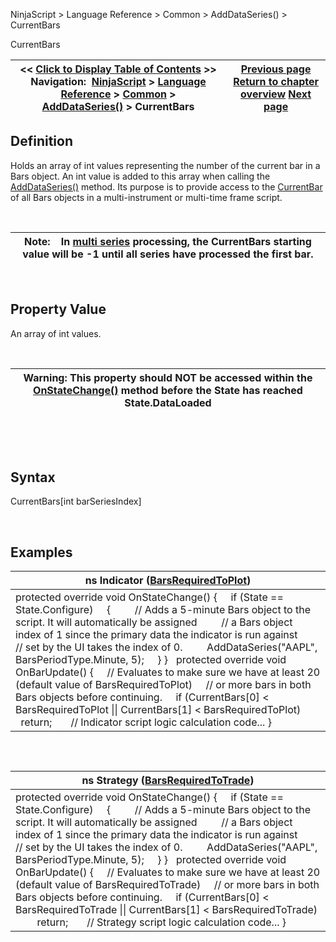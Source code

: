﻿


NinjaScript \> Language Reference \> Common \> AddDataSeries() \> CurrentBars






















CurrentBars







| \<\< [Click to Display Table of Contents](currentbars.md) \>\> **Navigation:**     [NinjaScript](ninjascript-1.md) \> [Language Reference](language_reference_wip-1.md) \> [Common](common-1.md) \> [AddDataSeries()](adddataseries-1.md) \> CurrentBars | [Previous page](barsperiods-1.md) [Return to chapter overview](adddataseries-1.md) [Next page](alert__debugging_and_sharing-1.md) |
| --- | --- |











## Definition


Holds an array of int values representing the number of the current bar in a Bars object. An int value is added to this array when calling the [AddDataSeries()](adddataseries-1.md) method. Its purpose is to provide access to the [CurrentBar](currentbar-1.md) of all Bars objects in a multi\-instrument or multi\-time frame script. 


 




| Note:    In [multi series](multi-time_frame__instruments-1.md) processing, the CurrentBars starting value will be \-1 until all series have processed the first bar. |
| --- |



 


## 


## Property Value


An array of int values.


 




| Warning: This property should NOT be accessed within the [OnStateChange()](onstatechange-1.md) method before the State has reached State.DataLoaded |
| --- |



 


 


## Syntax


CurrentBars\[int barSeriesIndex]


 


## Examples




| ns Indicator ([BarsRequiredToPlot](barsrequiredtoplot-1.md)) |
| --- |
| protected override void OnStateChange() {      if (State \=\= State.Configure)      {          // Adds a 5\-minute Bars object to the script. It will automatically be assigned          // a Bars object index of 1 since the primary data the indicator is run against          // set by the UI takes the index of 0\.          AddDataSeries("AAPL", BarsPeriodType.Minute, 5);      } }   protected override void OnBarUpdate() {      // Evaluates to make sure we have at least 20 (default value of BarsRequiredToPlot)      // or more bars in both Bars objects before continuing.      if (CurrentBars\[0] \< BarsRequiredToPlot \|\| CurrentBars\[1] \< BarsRequiredToPlot)          return;        // Indicator script logic calculation code... } |



 


## 




| ns Strategy ([BarsRequiredToTrade](barsrequiredtotrade-1.md)) |
| --- |
| protected override void OnStateChange() {      if (State \=\= State.Configure)      {          // Adds a 5\-minute Bars object to the script. It will automatically be assigned          // a Bars object index of 1 since the primary data the indicator is run against          // set by the UI takes the index of 0\.          AddDataSeries("AAPL", BarsPeriodType.Minute, 5);      } }   protected override void OnBarUpdate() {      // Evaluates to make sure we have at least 20 (default value of BarsRequiredToTrade)      // or more bars in both Bars objects before continuing.      if (CurrentBars\[0] \< BarsRequiredToTrade \|\| CurrentBars\[1] \< BarsRequiredToTrade)          return;        // Strategy script logic calculation code... } |









